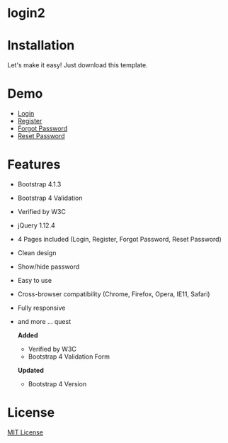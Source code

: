 # login2

# Installation
Let's make it easy! Just download this template.

# Demo
- [Login](https://github.com/pama-Devs/login2/blob/main/Login/index.html)
- [Register](https://github.com/pama-Devs/login2/blob/main/Login/register.html)
- [Forgot Password](https://github.com/pama-Devs/login2/blob/main/Login/forgot.html)
- [Reset Password](https://github.com/pama-Devs/login2/blob/main/Login/reset.html)

# Features
- Bootstrap 4.1.3
- Bootstrap 4 Validation
- Verified by W3C
- jQuery 1.12.4
- 4 Pages included (Login, Register, Forgot Password, Reset Password)
- Clean design
- Show/hide password
- Easy to use
- Cross-browser compatibility (Chrome, Firefox, Opera, IE11, Safari)
- Fully responsive
- and more ...
quest

  **Added**
  * Verified by W3C
  * Bootstrap 4 Validation Form

  **Updated**
  * Bootstrap 4 Version



# License
[MIT License](http://opensource.org/licenses/MIT)
